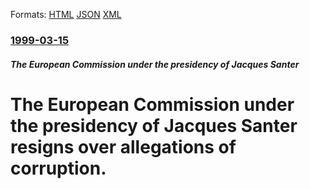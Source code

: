 
Formats: [HTML](/news/1999/03/15/the-european-commission-under-the-presidency-of-jacques-santer-resigns-over-allegations-of-corruption.html)  [JSON](/news/1999/03/15/the-european-commission-under-the-presidency-of-jacques-santer-resigns-over-allegations-of-corruption.json)  [XML](/news/1999/03/15/the-european-commission-under-the-presidency-of-jacques-santer-resigns-over-allegations-of-corruption.xml)  

### [1999-03-15](/news/1999/03/15/index.md)

##### The European Commission under the presidency of Jacques Santer
#  The European Commission under the presidency of Jacques Santer resigns over allegations of corruption.



